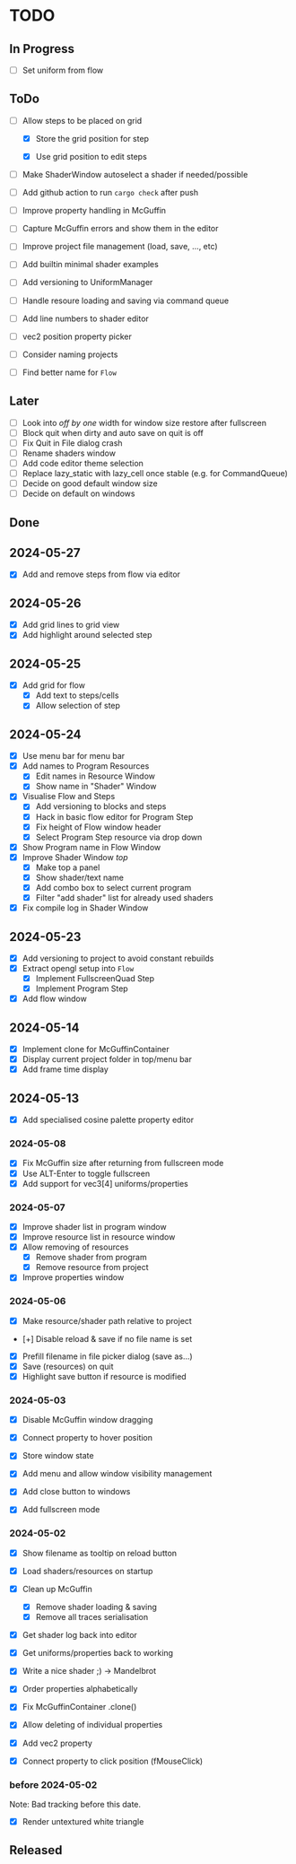 # TODO


## In Progress

- [ ] Set uniform from flow

## ToDo

- [ ] Allow steps to be placed on grid
	- [x] Store the grid position for step
	- [x] Use grid position to edit steps


- [ ] Make ShaderWindow autoselect a shader if needed/possible

- [ ] Add github action to run `cargo check` after push


- [ ] Improve property handling in McGuffin
- [ ] Capture McGuffin errors and show them in the editor
- [ ] Improve project file management (load, save, ..., etc)
- [ ] Add builtin minimal shader examples
- [ ] Add versioning to UniformManager
- [ ] Handle resoure loading and saving via command queue
- [ ] Add line numbers to shader editor
- [ ] vec2 position property picker
- [ ] Consider naming projects
- [ ] Find better name for `Flow`

## Later
- [ ] Look into _off by one_ width for window size restore after fullscreen
- [ ] Block quit when dirty and auto save on quit is off
- [ ] Fix Quit in File dialog crash
- [ ] Rename shaders window
- [ ] Add code editor theme selection
- [ ] Replace lazy_static with lazy_cell once stable (e.g. for CommandQueue)
- [ ] Decide on good default window size
- [ ] Decide on default on windows
## Done

## 2024-05-27
- [x] Add and remove steps from flow via editor 

## 2024-05-26
- [x] Add grid lines to grid view
- [x] Add highlight around selected step

## 2024-05-25
- [x] Add grid for flow
	- [x] Add text to steps/cells
	- [x] Allow selection of step

## 2024-05-24
- [x] Use menu bar for menu bar
- [x] Add names to Program Resources
	- [x] Edit names in Resource Window
	- [x] Show name in "Shader" Window
- [x] Visualise Flow and Steps
	- [x] Add versioning to blocks and steps
	- [x] Hack in basic flow editor for Program Step
	- [x] Fix height of Flow window header
	- [x] Select Program Step resource via drop down
- [x] Show Program name in Flow Window
- [x] Improve Shader Window _top_
	- [x] Make top a panel
	- [x] Show shader/text name
	- [x] Add combo box to select current program
	- [x] Filter "add shader" list for already used shaders
- [x] Fix compile log in Shader Window

## 2024-05-23
- [x] Add versioning to project to avoid constant rebuilds
- [x] Extract opengl setup into `Flow`
	- [x] Implement FullscreenQuad Step
	- [x] Implement Program Step
- [x] Add flow window

## 2024-05-14
- [x] Implement clone for McGuffinContainer
- [x] Display current project folder in top/menu bar
- [x] Add frame time display

## 2024-05-13
- [x] Add specialised cosine palette property editor

### 2024-05-08
- [x] Fix McGuffin size after returning from fullscreen mode
- [x] Use ALT-Enter to toggle fullscreen
- [x] Add support for vec3[4] uniforms/properties

### 2024-05-07
- [x] Improve shader list in program window
- [x] Improve resource list in resource window
- [x] Allow removing of resources
	- [x] Remove shader from program
	- [x] Remove resource from project
- [x] Improve properties window

### 2024-05-06
- [x] Make resource/shader path relative to project
- [+] Disable reload & save if no file name is set
- [x] Prefill filename in file picker dialog (save as...)
- [x] Save (resources) on quit
- [x] Highlight save button if resource is modified

### 2024-05-03
- [x] Disable McGuffin window dragging
- [x] Connect property to hover position
- [x] Store window state

- [x] Add menu and allow window visibility management
- [x] Add close button to windows
- [x] Add fullscreen mode

### 2024-05-02
- [x] Show filename as tooltip on reload button
- [x] Load shaders/resources on startup
- [x] Clean up McGuffin
	- [x] Remove shader loading & saving
	- [x] Remove all traces serialisation
- [x] Get shader log back into editor
- [x] Get uniforms/properties back to working
- [x] Write a nice shader ;) -> Mandelbrot

- [x] Order properties alphabetically
- [x] Fix McGuffinContainer .clone()
- [x] Allow deleting of individual properties
- [x] Add vec2 property
- [x] Connect property to click position (fMouseClick)

### before 2024-05-02

Note: Bad tracking before this date.

- [x] Render untextured white triangle

## Released
